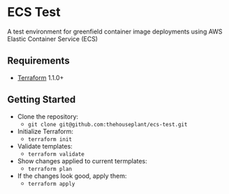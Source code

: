 # ECS Test

A test environment for greenfield container image deployments using AWS Elastic Container Service (ECS)

## Requirements

- [Terraform](https://terraform.io) 1.1.0+

## Getting Started

- Clone the repository:
  - `git clone git@github.com:thehouseplant/ecs-test.git`
- Initialize Terraform:
  - `terraform init`
- Validate templates:
  - `terraform validate`
- Show changes applied to current termplates:
  - `terraform plan`
- If the changes look good, apply them:
  - `terraform apply`
